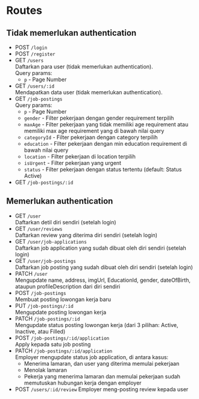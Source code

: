 # Routes

## Tidak memerlukan authentication

 - POST   `/login`
 - POST	  `/register`
 - GET 	  `/users`<br>
   Daftarkan para user (tidak memerlukan authentication).<br>
   Query params: 
    - `p` - Page Number
 - GET    `/users/:id`<br>
   Mendapatkan data user (tidak memerlukan authentication).
 - GET    `/job-postings`<br>
   Query params: 
    - `p` - Page Number
    - `gender` - Filter pekerjaan dengan gender requirement terpilih
    - `maxAge` - Filter pekerjaan yang tidak memiliki age requirement atau memiliki max age requirement yang di bawah nilai query
    - `categoryId` - Filter pekerjaan dengan category terpilih
    - `education` - Filter pekerjaan dengan min education requirement di bawah nilai query
    - `location` - Filter pekerjaan di location terpilih
    - `isUrgent` - Filter pekerjaan yang urgent
    - `status` - Filter pekerjaan dengan status tertentu (default: Status Active)
 - GET    `/job-postings/:id`

## Memerlukan authentication
 - GET    `/user`<br>
   Daftarkan detil diri sendiri (setelah login)
 - GET    `/user/reviews`<br>
   Daftarkan review yang diterima diri sendiri (setelah login)
 - GET    `/user/job-applications`<br>
   Daftarkan job application yang sudah dibuat oleh diri sendiri (setelah login)
 - GET    `/user/job-postings`<br>
   Daftarkan job posting yang sudah dibuat oleh diri sendiri (setelah login)
 - PATCH  `/user`<br>
   Mengupdate name, address, imgUrl, EducationId, gender, dateOfBirth, ataupun profileDescription dari diri sendiri
 - POST	  `/job-postings`<br>
   Membuat posting lowongan kerja baru
 - PUT	  `/job-postings/:id`<br>
   Mengupdate posting lowongan kerja
 - PATCH  `/job-postings/:id`<br>
   Mengupdate status posting lowongan kerja (dari 3 pilihan: Active, Inactive, atau Filled)
 - POST	  `/job-postings/:id/application`<br>
   Apply kepada satu job posting
 - PATCH	`/job-postings/:id/application`<br>
   Employer mengupdate status job application, di antara kasus:
    - Menerima lamaran, dan user yang diterima memulai pekerjaan
    - Menolak lamaran
    - Pekerja yang menerima lamaran dan memulai pekerjaan sudah memutuskan hubungan kerja dengan employer
 - POST	  `/users/:id/review`
   Employer meng-posting review kepada user